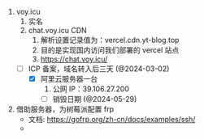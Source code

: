 1. voy.icu
	1. 实名
	2. chat.voy.icu CDN
		1. 解析设置记录值为：vercel.cdn.yt-blog.top
		2. 目的是实现国内访问我们部署的 vercel 站点
		3. https://chat.voy.icu/
	- [ ] ICP 备案，域名转入后三天 (@2024-03-02)
		- [x] 阿里云服务器一台
			1. 公网 IP：39.106.27.200
			- [ ] 销毁日期 (@2024-05-29)
2. 借助服务器，为树莓派配置 frp
	+ 文档: https://gofrp.org/zh-cn/docs/examples/ssh/
	+ 
	